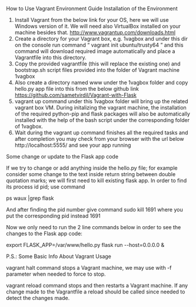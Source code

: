 How to Use Vagrant Environment Guide
Installation of the Environment
1.	Install Vagrant from the below link for your OS, here we will use Windows version of it. We will  need also VirtualBox installed on your machine besides that.
http://www.vagrantup.com/downloads.html
2.	Create a directory for your Vagrant box, e.g. 1vagbox  and under this dir on the console run command “ vagrant init ubuntu/trusty64 ” and this command will download required image automatically and place a Vagrantfile into this directory. 
3.	Copy the provided vagrantfile (this will replace the existing one) and bootstrap.sh script files provided into the folder of Vagrant machine 1vagbox
4.	Also create a directory named www under the 1vagbox folder and copy hello.py app file into this from the below github link 
https://github.com/sametvirdil/Vagrant-with-Flask
5.	vagrant up command under this 1vagbox folder will bring up the related vagrant box VM.  During initalizing the vagrant machine, the installation of the required python-pip and flask packages will also be automatically installed with the help of the bash script under the corresponding folder of 1vagbox.
6.	Wait during the vagrant up command finishes all the required tasks and after completion you may check from your browser with the url below
http://localhost:5555/  and  see your app running


Some change or update to the Flask app code

If we try to change or add anything inside the hello.py file; for example consider some change to the text inside return string between double  quotation marks; we will first need to kill existing flask app. In order to find its process id pid; use command

ps waux |grep flask 

 

And after finding the pid number give command sudo kill 1691 where you put the corresponding pid instead 1691

 


 Now we only need to run the 2 line commands below in order to see the changes to the Flask app code:

export FLASK_APP=/var/www/hello.py
flask run --host=0.0.0.0 &


P.S.: Some Basic Info About Vagrant Usage

vagrant halt command stops a Vagrant machine, we may use with -f  parameter when needed to force to stop.

vagrant reload command stops and then restarts a Vagrant machine. If any change made to the Vagrantfile a reload should be called since needed to detect the changes made.

